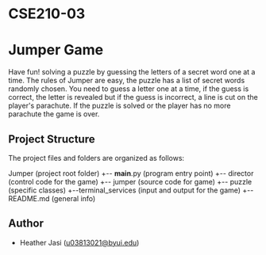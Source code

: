 # CSE210-03

# Jumper Game

Have fun! solving a puzzle by guessing the letters of a secret word one at a time. The rules of Jumper are easy, the puzzle has a list of secret words randomly chosen. You need to guess a letter one at a time, if the guess is correct, the letter is revealed but if the guess is incorrect, a line is cut on the player's parachute. If the puzzle is solved or the player has no more parachute the game is over.

## Project Structure

The project files and folders are organized as follows:

Jumper (project root folder)
+-- **main**.py (program entry point)
+-- director (control code for the game)
+-- jumper (source code for game)
+-- puzzle (specific classes)
+--terminal_services (input and output for the game)
+-- README.md (general info)

## Author

- Heather Jasi (u03813021@byui.edu)

```

```
